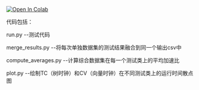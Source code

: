  [![Open In Colab](https://colab.research.google.com/assets/colab-badge.svg)](https://colab.research.google.com/github/bipinKrishnan/fastai_course/blob/master/bear_classifier.ipynb)     

代码包括：

run.py --测试代码

merge_results.py  --将每次单独数据集的测试结果融合到同一个输出csv中

compute_averages.py  --计算综合数据集在每一个测试类上的平均加速比

plot.py  --绘制TC（树时钟）和CV（向量时钟）在不同测试类上的运行时间散点图
